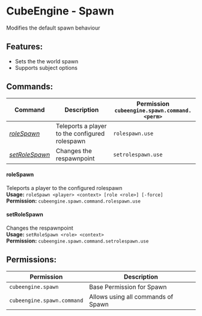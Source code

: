 # CubeEngine - Spawn
Modifies the default spawn behaviour

## Features:
 - Sets the the world spawn
 - Supports subject options

## Commands:

| Command | Description | Permission<br>`cubeengine.spawn.command.<perm>` |
| --- | --- | --- |
| [*roleSpawn*](#rolespawn) | Teleports a player to the configured rolespawn | `rolespawn.use` |
| [*setRoleSpawn*](#setrolespawn) | Changes the respawnpoint | `setrolespawn.use` |

#### roleSpawn  
Teleports a player to the configured rolespawn  
**Usage:** `roleSpawn <player> <context> [role <role>] [-force]`  
**Permission:** `cubeengine.spawn.command.rolespawn.use`  
  

#### setRoleSpawn  
Changes the respawnpoint  
**Usage:** `setRoleSpawn <role> <context>`  
**Permission:** `cubeengine.spawn.command.setrolespawn.use`  
  

## Permissions:

| Permission | Description |
| --- | --- |
| `cubeengine.spawn` | Base Permission for Spawn |
| `cubeengine.spawn.command` | Allows using all commands of Spawn |
